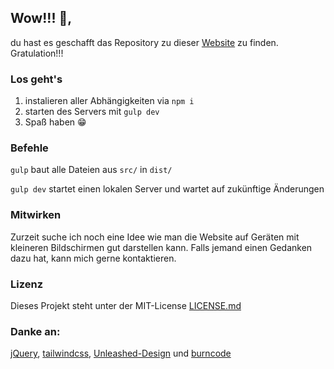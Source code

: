 ## Wow!!! 👏️,
du hast es geschafft das Repository zu dieser [Website](https://kramerbastian.web.app) zu finden. Gratulation!!!

### Los geht's
1. instalieren aller Abhängigkeiten via ```npm i```
2. starten des Servers mit ```gulp dev```
3. Spaß haben 😁️

### Befehle

```gulp``` baut alle Dateien aus ```src/``` in ```dist/```

```gulp dev``` startet einen lokalen Server und wartet auf zukünftige Änderungen

### Mitwirken

Zurzeit suche ich noch eine Idee wie man die Website auf Geräten mit kleineren Bildschirmen gut darstellen kann. Falls jemand einen Gedanken dazu hat, kann mich gerne kontaktieren.

### Lizenz

Dieses Projekt steht unter der MIT-License [LICENSE.md](LICENSE.md)

### Danke an:

[jQuery](https://jquery.com/), [tailwindcss](https://github.com/tailwindcss), [Unleashed-Design](https://github.com/Unleashed-Design) und [burncode](https://github.com/burncode) 
